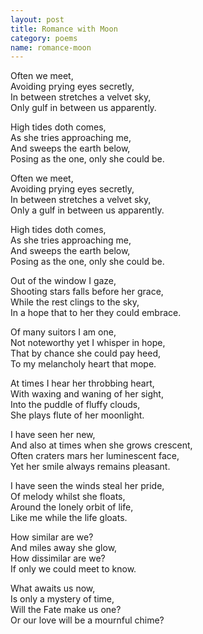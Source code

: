 ```yaml
---
layout: post
title: Romance with Moon
category: poems
name: romance-moon
---
```


<link rel="stylesheet" href="../css/styles.css.css" />

Often we meet,<br>
Avoiding prying eyes secretly,<br>
In between stretches a velvet sky,<br>
Only gulf in between us apparently.<br>

High tides doth comes,<br>
As she tries approaching me,<br>
And sweeps the earth below,<br>
Posing as the one, only she could be.<br>

<!-- truncate_here -->

Often we meet,<br>
Avoiding prying eyes secretly,<br>
In between stretches a velvet sky,<br>
Only a gulf in between us apparently.<br>

High tides doth comes,<br>
As she tries approaching me,<br>
And sweeps the earth below,<br>
Posing as the one, only she could be.<br>

Out of the window I gaze,<br>
Shooting stars falls before her grace,<br>
While the rest clings to the sky,<br>
In a hope that to her they could embrace. <br>

Of many suitors I am one,<br>
Not noteworthy yet I whisper in hope,<br>
That by chance she could pay heed,<br>
To my melancholy heart that mope. <br>

At times I hear her throbbing heart,<br>
With waxing and waning of her sight,<br>
Into the puddle of fluffy clouds,<br>
She plays flute of her moonlight.<br>

I have seen her new,<br>
And also at times when she grows crescent, <br>
Often craters mars her luminescent face,<br>
Yet her smile always remains pleasant. <br>

I have seen the winds steal her pride, <br>
Of melody whilst she floats,<br>
Around the lonely orbit of life,<br>
Like me while the life gloats.<br>

How similar are we?<br>
And miles away she glow,<br>
How dissimilar are we?<br>
If only we could meet to know.<br>

What awaits us now,<br>
Is only a mystery of time,<br>
Will the Fate make us one?<br>
Or our love will be a mournful chime? <br>
